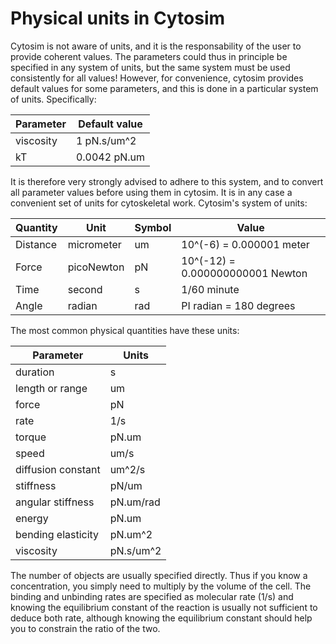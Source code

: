 # Physical units in Cytosim
 
 Cytosim is not aware of units, and it is the responsability of the user to provide
 coherent values. The parameters could thus in principle be specified in any system
 of units, but the same system must be used consistently for all values!
 However, for convenience, cytosim provides default values for some parameters,
 and this is done in a particular system of units. Specifically:

 Parameter   | Default value    |
 ------------|-------------------
 viscosity   | 1      pN.s/um^2
 kT          | 0.0042 pN.um

 It is therefore very strongly advised to adhere to this system, and to convert
 all parameter values before using them in cytosim. It is in any case a convenient
 set of units for cytoskeletal work. Cytosim's system of units:

 Quantity    | Unit        | Symbol | Value                           |
 ------------|-------------|--------|----------------------------------
 Distance    | micrometer  | um     | 10^(-6) = 0.000001 meter
 Force       | picoNewton  | pN     | 10^(-12) = 0.000000000001 Newton
 Time        | second      | s      | 1/60 minute
 Angle       | radian      | rad    | PI radian = 180 degrees


 The most common physical quantities have these units:

 Parameter          | Units     |
 -------------------|------------
 duration           |  s
 length or range    |  um
 force              |  pN
 rate               |  1/s
 torque             |  pN.um
 speed              |  um/s
 diffusion constant |  um^2/s
 stiffness          |  pN/um
 angular stiffness  |  pN.um/rad
 energy             |  pN.um
 bending elasticity |  pN.um^2
 viscosity          |  pN.s/um^2
 
The number of objects are usually specified directly. Thus if you know a concentration,
you simply need to multiply by the volume of the cell. The binding and unbinding rates are
specified as molecular rate (1/s) and knowing the equilibrium constant of the reaction is
usually not sufficient to deduce both rate, although knowing the equilibrium constant should
help you to constrain the ratio of the two.

